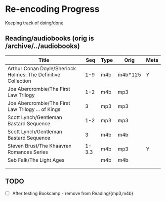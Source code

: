 # Re-encoding Progress

Keeping track of doing/done

## Reading/audiobooks (orig is /archive/../audiobooks)

| Title                                                         | Seq   | Type | Orig    | Meta |
|---------------------------------------------------------------|-------|------|---------|------|
| Arthur Conan Doyle/Sherlock Holmes: The Definitive Collection | 1-9   | m4b  | m4b*125 | Y    |
| Joe Abercrombie/The First Law Trilogy                         | 1-2   | m4b  | mp3     |      |
| Joe Abercrombie/The First Law Trilogy ... of Kings            | 3     | mp3  | mp3     |      |
| Scott Lynch/Gentleman Bastard Sequence                        | 1-2   | mp3  | mp3     |      |
| Scott Lynch/Gentleman Bastard Sequence                        | 3     | m4b  | m4b     |      |
| Steven Brust/The Khaavren Romances Series                     | 1-3.3 | m4b  | mp3     | Y    |
| Seb Falk/The Light Ages                                       |       | m4b  | m4b     |      |
|                                                               |       |      |         |      |
|                                                               |       |      |         |      |

## TODO

- [ ] After testing Bookcamp - remove from Reading/{mp3,m4b}
